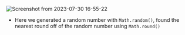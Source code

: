 ![Screenshot from 2023-07-30 16-55-22](https://github.com/WhiteHatCyberus/JS-Projects/assets/70995581/e70be45b-89b0-4a67-bac9-e7ac449096e9)

- Here we generated a random number with `Math.random()`, found the nearest round off of the random number using `Math.round()`
